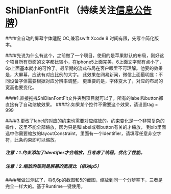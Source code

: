 # ShiDianFontFit （持续关注[信息公告牌](https://github.com/CharlinFeng/Show)）
####全自动的屏幕字体适配
OC,兼容swift
Xcode 8
时间有限，先写个简化版本。

####先说为什么有这个，之前做了一个项目，使用的是苹果默认的布局，刚好这个项目所有页面的文字都比较小，在iphone5上面完美，6上面文字就有点小了，
6p上面基本就小的可怜了。最早期的流式布局在客户眼里不可理解。他要的效果是，大屏幕，应该有对应比例的大字。
此效果在网易新闻，微信上面最明显：不同设备字体需要根据对应分辨率调整，
更重要的是，字体变大了，对应的布局的宽高也要变化。

####1.直接拖拽ShiDianFontFit文件夹到项目就可以了，所有的label和button都直接有了自动缩放效果。
####2.如果某个控件不需要这个效果，请设置tag = 999

####3.更改了label的对应的约束也需要对应缩放的。约束变化是一个非常复杂的操作，这里不能全部缩放，因为只是和label或者button有关的才缩放，
到xib里面选中你需要缩放的layoutConstraint，里面有一个Identifier，请填写任意非空字符，此条约束即可以缩放。

##### 注意：1.约束添加了Identifier才会缩放，且考虑了线程，优化了性能。
##### 注意：2.缩放的规则是屏幕的宽度比（相对ip5）


####我做过测试了，将6,6p的截图和5的截图，缩放到同一个分辨率下，三者是完全一样大的。基于Runtime一键使用。
